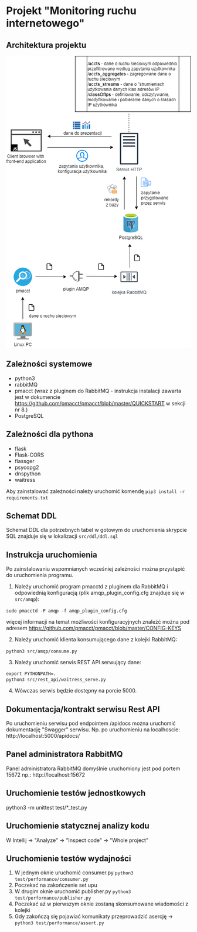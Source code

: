 # Projekt "Monitoring ruchu internetowego"

## Architektura projektu 

![alt text](https://github.com/szymonsadowski3/odis/blob/master/doc/img/diagram.png "Architecture diagram")

## Zależności systemowe

- python3
- rabbitMQ
- pmacct (wraz z pluginem do RabbitMQ - instrukcja instalacji zawarta jest w dokumencie https://github.com/pmacct/pmacct/blob/master/QUICKSTART w sekcji nr 8.)
- PostgreSQL

## Zależności dla pythona

- flask
- Flask-CORS
- flassger
- psycopg2
- dnspython
- waitress

Aby zainstalować zależności należy uruchomić komendę `pip3 install -r requirements.txt`

## Schemat DDL

Schemat DDL dla potrzebnych tabel w gotowym do uruchomienia skrypcie SQL znajduje się w lokalizacji `src/ddl/ddl.sql`

## Instrukcja uruchomienia

Po zainstalowaniu wspomnianych wcześniej zależności można przystąpić do uruchomienia programu.

1. Należy uruchomić program pmacctd z pluginem dla RabbitMQ i odpowiednią konfiguracją (plik amqp_plugin_config.cfg znajduje się w `src/amqp`):

`sudo pmacctd -P amqp -f amqp_plugin_config.cfg` 

więcej informacji na temat możliwości konfiguracyjnych znaleźć można pod adresem https://github.com/pmacct/pmacct/blob/master/CONFIG-KEYS

2. Należy uruchomić klienta konsumującego dane z kolejki RabbitMQ:

`python3 src/amqp/consume.py`

3. Należy uruchomić serwis REST API serwujący dane:

```
export PYTHONPATH=.
python3 src/rest_api/waitress_serve.py
```

4. Wówczas serwis będzie dostępny na porcie 5000.

## Dokumentacja/kontrakt serwisu Rest API

Po uruchomieniu serwisu pod endpointem /apidocs można uruchomić dokumentację "Swagger" serwisu.
Np. po uruchomieniu na localhoscie: http://localhost:5000/apidocs/

## Panel administratora RabbitMQ

Panel administratora RabbitMQ domyślnie uruchomiony jest pod portem 15672 np.:
http://localhost:15672

## Uruchomienie testów jednostkowych

python3 -m unittest test/*_test.py

## Uruchomienie statycznej analizy kodu

W Intellij -> "Analyze" -> "Inspect code" -> "Whole project"


## Uruchomienie testów wydajności

1. W jednym oknie uruchomić consumer.py `python3 test/performance/consumer.py`
2. Poczekać na zakończenie set upu
3. W drugim oknie uruchomić publisher.py `python3 test/performance/publisher.py`
4. Poczekać aż w pierwszym oknie zostaną skonsumowane wiadomości z kolejki
5. Gdy zakończą się pojawiać komunikaty przeprowadzić asercję -> `python3 test/performance/assert.py`
